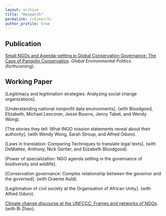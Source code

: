 ```yaml
---
layout: archive
title: "Research"
permalink: /research/
author_profile: true
---
```




## Publication
[Small NGOs and Agenda-setting in Global Conservation Governance: The Case of Pangolin Conservation](../research/paper1/). *Global Environmental Politics*. (forthcoming).

## Working Paper

[Legitimacy and legitimation strategies: Analyzing social change organizations].

[Understanding national nonprofit data environments]. (with Bloodgood, Elizabeth, Michael Lenczner, Jesse Bourns, Jenny Tabet, and Wendy Wong).

[The stories they tell: What INGO mission statements reveal about their authority]. (with Wendy Wong, Sarah Stroup, and Alfred Oduro).

[Laws in translation: Comparing Techniques to translate legal texts]. (with DeMattee, Anthony, Nick Gertler, and Elizabeth Bloodgood).

[Power of specialization: NGO agenda setting in the governance of biodiversity and wildlife].

[Conservation governance: Complex relationship between the governor and the governed]. (with Graeme Auld).

[Legitimation of civil society at the Organisation of African Unity]. (with Alfred Oduro).

[Climate change discourse at the UNFCCC: Frames and networks of NGOs](). (with Bi Zhao).
